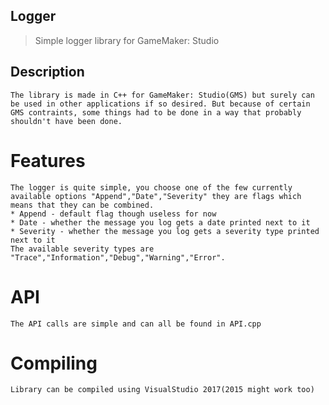 ## Logger
> Simple logger library for GameMaker: Studio

## Description
	The library is made in C++ for GameMaker: Studio(GMS) but surely can be used in other applications if so desired. But because of certain GMS contraints, some things had to be done in a way that probably shouldn't have been done.

# Features
	The logger is quite simple, you choose one of the few currently available options "Append","Date","Severity" they are flags which means that they can be combined.
	* Append - default flag though useless for now
	* Date - whether the message you log gets a date printed next to it
	* Severity - whether the message you log gets a severity type printed next to it
	The available severity types are "Trace","Information","Debug","Warning","Error".

# API
	The API calls are simple and can all be found in API.cpp

# Compiling
	Library can be compiled using VisualStudio 2017(2015 might work too)